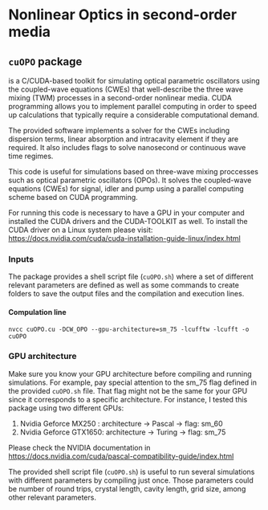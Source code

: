 # Nonlinear Optics in second-order media

## `cuOPO` package
is a C/CUDA-based toolkit for simulating optical parametric oscillators using the coupled-wave equations (CWEs) that well-describe the three wave mixing (TWM) processes in a second-order nonlinear media. CUDA programming allows you to implement parallel computing in order to speed up calculations that typically require a considerable computational demand.

The provided software implements a solver for the CWEs including dispersion terms, linear absorption and intracavity element if they are required. It also includes flags to solve nanosecond or continuous wave time regimes.

This code is useful for simulations based on three-wave mixing proccesses such as optical parametric oscillators (OPOs).
It solves the coupled-wave equations (CWEs) for signal, idler and pump using a parallel computing scheme based on CUDA programming.

For running this code is necessary to have a GPU in your computer and installed the CUDA drivers and the CUDA-TOOLKIT as well. 
To install the CUDA driver on a Linux system please visit: https://docs.nvidia.com/cuda/cuda-installation-guide-linux/index.html

### Inputs
The package provides a shell script file (`cuOPO.sh`) where a set of different relevant parameters are defined as well as some commands to create folders to save the output files and the compilation and execution lines.

 #### Compulation line
 ```
 nvcc cuOPO.cu -DCW_OPO --gpu-architecture=sm_75 -lcufftw -lcufft -o cuOPO
```

### GPU architecture
Make sure you know your GPU architecture before compiling and running simulations. For example, pay special attention to the sm_75 flag defined in the provided `cuOPO.sh` file. That flag might not be the same for your GPU since it corresponds to a specific architecture. For instance, I tested this package using two different GPUs:
1. Nvidia Geforce MX250  : architecture -> Pascal -> flag: sm_60
2. Nvidia Geforce GTX1650: architecture -> Turing -> flag: sm_75

Please check the NVIDIA documentation in https://docs.nvidia.com/cuda/pascal-compatibility-guide/index.html

The provided shell script file (`cuOPO.sh`) is useful to run several simulations with different parameters by compiling just once. Those parameters could be number of round trips, crystal length, cavity length, grid size, among other relevant parameters.
